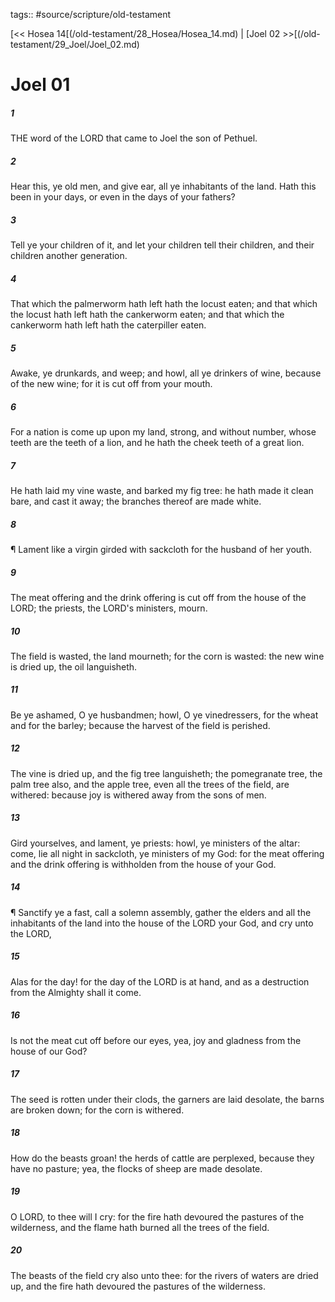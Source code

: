 tags:: #source/scripture/old-testament

[<< Hosea 14[(/old-testament/28_Hosea/Hosea_14.md) | [Joel 02 >>[(/old-testament/29_Joel/Joel_02.md)

# Joel 01

##### 1

THE word of the LORD that came to Joel the son of Pethuel.

##### 2

Hear this, ye old men, and give ear, all ye inhabitants of the land. Hath this been in your days, or even in the days of your fathers?

##### 3

Tell ye your children of it, and let your children tell their children, and their children another generation.

##### 4

That which the palmerworm hath left hath the locust eaten; and that which the locust hath left hath the cankerworm eaten; and that which the cankerworm hath left hath the caterpiller eaten.

##### 5

Awake, ye drunkards, and weep; and howl, all ye drinkers of wine, because of the new wine; for it is cut off from your mouth.

##### 6

For a nation is come up upon my land, strong, and without number, whose teeth are the teeth of a lion, and he hath the cheek teeth of a great lion.

##### 7

He hath laid my vine waste, and barked my fig tree: he hath made it clean bare, and cast it away; the branches thereof are made white.

##### 8

¶ Lament like a virgin girded with sackcloth for the husband of her youth.

##### 9

The meat offering and the drink offering is cut off from the house of the LORD; the priests, the LORD's ministers, mourn.

##### 10

The field is wasted, the land mourneth; for the corn is wasted: the new wine is dried up, the oil languisheth.

##### 11

Be ye ashamed, O ye husbandmen; howl, O ye vinedressers, for the wheat and for the barley; because the harvest of the field is perished.

##### 12

The vine is dried up, and the fig tree languisheth; the pomegranate tree, the palm tree also, and the apple tree, even all the trees of the field, are withered: because joy is withered away from the sons of men.

##### 13

Gird yourselves, and lament, ye priests: howl, ye ministers of the altar: come, lie all night in sackcloth, ye ministers of my God: for the meat offering and the drink offering is withholden from the house of your God.

##### 14

¶ Sanctify ye a fast, call a solemn assembly, gather the elders and all the inhabitants of the land into the house of the LORD your God, and cry unto the LORD,

##### 15

Alas for the day! for the day of the LORD is at hand, and as a destruction from the Almighty shall it come.

##### 16

Is not the meat cut off before our eyes, yea, joy and gladness from the house of our God?

##### 17

The seed is rotten under their clods, the garners are laid desolate, the barns are broken down; for the corn is withered.

##### 18

How do the beasts groan! the herds of cattle are perplexed, because they have no pasture; yea, the flocks of sheep are made desolate.

##### 19

O LORD, to thee will I cry: for the fire hath devoured the pastures of the wilderness, and the flame hath burned all the trees of the field.

##### 20

The beasts of the field cry also unto thee: for the rivers of waters are dried up, and the fire hath devoured the pastures of the wilderness.
